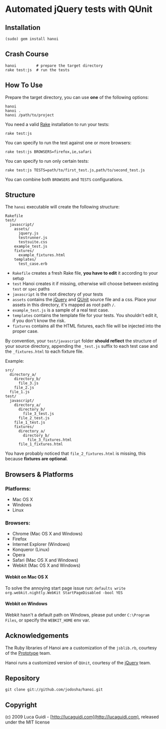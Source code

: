 # Automated jQuery tests with QUnit

## Installation

    (sudo) gem install hanoi
  
## Crash Course

    hanoi         # prepare the target directory
    rake test:js  # run the tests

## How To Use

Prepare the target directory, you can use **one** of the following options:

    hanoi
    hanoi .
    hanoi /path/to/project

You need a valid [Rake](http://rake.rubyforge.org/) installation to run your tests:

    rake test:js

You can specify to run the test against one or more browsers:

    rake test:js BROWSERS=firefox,ie,safari

You can specify to run only certain tests:

    rake test:js TESTS=path/to/first_test.js,path/to/second_test.js

You can combine both `BROWSERS` and `TESTS` configurations.

## Structure

The `hanoi` executable will create the following structure:

    Rakefile
    test/
      javascript/
        assets/
          jquery.js
          testrunner.js
          testsuite.css
        example_test.js
        fixtures/
          example_fixtures.html
        templates/
          test_case.erb

* `Rakefile` creates a fresh Rake file, **you have to edit** it according to your setup
* `test` Hanoi creates it if missing, otherwise will choose between existing `test` or `spec` paths
* `javascript` is the root directory of your tests
* `assets` contains the [jQuery](http://jquery.com) and [QUnit](http://docs.jquery.com/QUnit) source file and a css.
  Place your assets in this directory, it's mapped as root path `/`.
* `example_test.js` is a sample of a real test case.
* `templates` contains the template file for your tests. You shouldn't edit it, if you don't know the risk.
* `fixtures` contains all the HTML fixtures, each file will be injected into the proper case.

By convention, your `test/javascript` folder **should reflect** the structure of your source directory,
appending the `_test.js` suffix to each test case and the `_fixtures.html` to each fixture file.

Example:
  
    src/
      directory_a/
        directory_b/
          file_3.js
        file_2.js
      file_1.js
    test/
      javascript/
        directory_a/
          directory_b/
            file_3_test.js
          file_2_test.js
        file_1_test.js
        fixtures/
          directory_a/
            directory_b/
              file_3_fixtures.html
          file_1_fixtures.html

You have probably noticed that `file_2_fixtures.html` is missing, this because **fixtures are optional**.

## Browsers & Platforms

### Platforms:

* Mac OS X
* Windows
* Linux

### Browsers:

* Chrome (Mac OS X and Windows)
* Firefox
* Internet Explorer (Windows)
* Konqueror (Linux)
* Opera
* Safari (Mac OS X and Windows)
* Webkit (Mac OS X and Windows)

#### Webkit on Mac OS X

To solve the annoying start page issue run: `defaults write org.webkit.nightly.WebKit StartPageDisabled -bool YES`

#### Webkit on Windows

Webkit hasn't a default path on Windows, please put under `C:\Program Files`, or specify the `WEBKIT_HOME` env var.

## Acknowledgements

The Ruby libraries of Hanoi are a customization of the `jsblib.rb`, courtesy of the [Prototype](http://prototypejs.org) team.

Hanoi runs a customized version of `QUnit`, courtesy of the [jQuery](http://jquery.com) team.

## Repository

    git clone git://github.com/jodosha/hanoi.git

## Copyright

(c) 2009 Luca Guidi - [http://lucaguidi.com](http://lucaguidi.com), released under the MIT license
